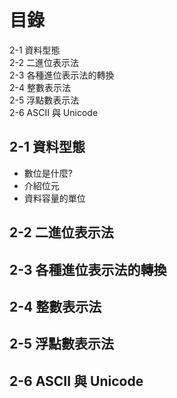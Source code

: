 # 目錄
2-1 資料型態  
2-2 二進位表示法  
2-3 各種進位表示法的轉換  
2-4 整數表示法  
2-5 浮點數表示法  
2-6 ASCII 與 Unicode  



## 2-1 資料型態
+ 數位是什麼?
+ 介紹位元
+ 資料容量的單位
## 2-2 二進位表示法
## 2-3 各種進位表示法的轉換
## 2-4 整數表示法
## 2-5 浮點數表示法
## 2-6 ASCII 與 Unicode

